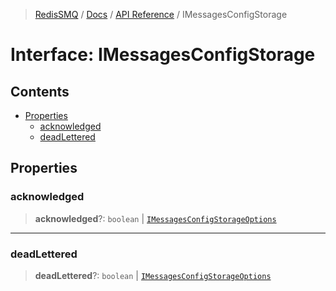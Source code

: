 >[RedisSMQ](../../../README.md) / [Docs](../../README.md) / [API Reference](../README.md) / IMessagesConfigStorage

# Interface: IMessagesConfigStorage

## Contents

- [Properties](IMessagesConfigStorage.md#properties)
  - [acknowledged](IMessagesConfigStorage.md#acknowledged)
  - [deadLettered](IMessagesConfigStorage.md#deadlettered)

## Properties

### acknowledged

> **acknowledged**?: `boolean` | [`IMessagesConfigStorageOptions`](IMessagesConfigStorageOptions.md)

***

### deadLettered

> **deadLettered**?: `boolean` | [`IMessagesConfigStorageOptions`](IMessagesConfigStorageOptions.md)

